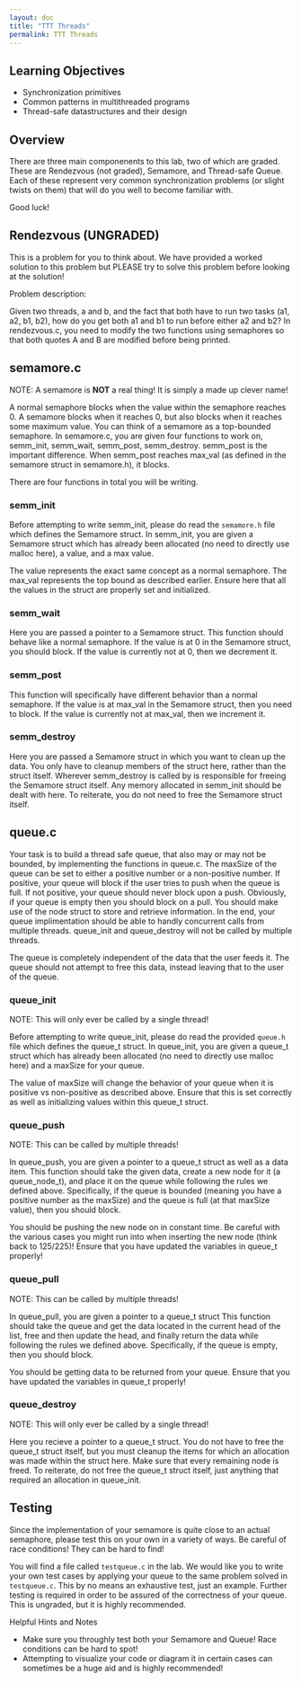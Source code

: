 ```yaml
---
layout: doc
title: "TTT Threads"
permalink: TTT Threads
---
```


## Learning Objectives

*   Synchronization primitives 
*   Common patterns in multithreaded programs
*	Thread-safe datastructures and their design

## Overview

There are three main componenents to this lab, two of which are graded. These are Rendezvous (not graded), Semamore, and Thread-safe Queue. Each of these represent very common synchronization problems (or slight twists on them) that will do you well to become familiar with. 

Good luck!

## Rendezvous (UNGRADED)

This is a problem for you to think about. We have provided a worked solution to this problem but PLEASE try to solve this problem before looking at the solution! 

Problem description:

Given two threads, a and b, and the fact that both have to run two tasks (a1, a2, b1, b2), how do you get both a1 and b1 to run before either a2 and b2? In rendezvous.c, you need to modify the two functions using semaphores so that both quotes A and B are modified before being printed.


## semamore.c

NOTE: A semamore is **NOT** a real thing! It is simply a made up clever name!

A normal semaphore blocks when the value within the semaphore reaches 0. A semamore blocks when it reaches 0, but also blocks when it reaches some maximum value. You can think of a semamore as a top-bounded semaphore. In semamore.c, you are given four functions to work on, semm_init, semm_wait, semm_post, semm_destroy. semm_post is the important difference. When semm_post reaches max_val (as defined in the semamore struct in semamore.h), it blocks.

There are four functions in total you will be writing.

### semm_init

Before attempting to write semm_init, please do read the `semamore.h` file which defines the Semamore struct. In semm_init, you are given a Semamore struct which has already been allocated (no need to directly use malloc here), a value, and a max value.

The value represents the exact same concept as a normal semaphore. The max_val represents the top bound as described earlier. Ensure here that all the values in the struct are properly set and initialized.

### semm_wait

Here you are passed a pointer to a Semamore struct. This function should behave like a normal semaphore. If the value is at 0 in the Semamore struct, you should block. If the value is currently not at 0, then we decrement it. 

### semm_post

This function will specifically have different behavior than a normal semaphore. If the value is at max_val in the Semamore struct, then you need to block. If the value is currently not at max_val, then we increment it.


### semm_destroy

Here you are passed a Semamore struct in which you want to clean up the data. You only have to cleanup members of the struct here, rather than the struct itself. Wherever semm_destroy is called by is responsible for freeing the Semamore struct itself. Any memory allocated in semm_init should be dealt with here. To reiterate, you do not need to free the Semamore struct itself.

## queue.c

Your task is to build a thread safe queue, that also may or may not be bounded, by implementing the functions in queue.c. The maxSize of the queue can be set to either a positive number or a non-positive number. If positive, your queue will block if the user tries to push when the queue is full. If not positive, your queue should never block upon a push. Obviously, if your queue is empty then you should block on a pull. You should make use of the node struct to store and retrieve information. In the end, your queue implimentation should be able to handly concurrent calls from multiple threads. queue_init and queue_destroy will not be called by multiple threads.

The queue is completely independent of the data that the user feeds it. The queue should not attempt to free this data, instead leaving that to the user of the queue.

### queue_init

NOTE: This will only ever be called by a single thread!

Before attempting to write queue_init, please do read the provided `queue.h` file which defines the queue_t struct. In queue_init, you are given a queue_t struct which has already been allocated (no need to directly use malloc here) and a maxSize for your queue.

The value of maxSize will change the behavior of your queue when it is positive vs non-positive as described above. Ensure that this is set correctly as well as initializing values within this queue_t struct.


### queue_push

NOTE: This can be called by multiple threads!

In queue_push, you are given a pointer to a queue_t struct as well as a data item. This function should take the given data, create a new node for it (a queue_node_t), and place it on the queue while following the rules we defined above. Specifically, if the queue is bounded (meaning you have a positive number as the maxSize) and the queue is full (at that maxSize value), then you should block.

You should be pushing the new node on in constant time. Be careful with the various cases you might run into when inserting the new node (think back to 125/225)! Ensure that you have updated the variables in queue_t properly!

### queue_pull

NOTE: This can be called by multiple threads!

In queue_pull, you are given a pointer to a queue_t struct This function should take the queue and get the data located in the current head of the list, free and then update the head, and finally return the data while following the rules we defined above. Specifically, if the queue is empty, then you should block.

You should be getting data to be returned from your queue. Ensure that you have updated the variables in queue_t properly!

### queue_destroy

NOTE: This will only ever be called by a single thread!

Here you recieve a pointer to a queue_t struct. You do not have to free the queue_t struct itself, but you must cleanup the items for which an allocation was made within the struct here. Make sure that every remaining node is freed. To reiterate, do not free the queue_t struct itself, just anything that required an allocation in queue_init.

## Testing

Since the implementation of your semamore is quite close to an actual semaphore, please test this on your own in a variety of ways. Be careful of race conditions! They can be hard to find!

You will find a file called `testqueue.c` in the lab. We would like you to write your own test cases by applying your queue to the same problem solved in `testqueue.c`. This by no means an exhaustive test, just an example. Further testing is required in order to be assured of the correctness of your queue. This is ungraded, but it is highly recommended.

Helpful Hints and Notes

*   Make sure you throughly test both your Semamore and Queue! Race conditions can be hard to spot!
*   Attempting to visualize your code or diagram it in certain cases can sometimes be a huge aid and is highly recommended!
